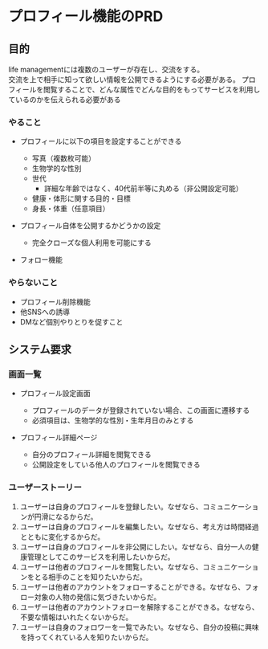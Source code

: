 # プロフィール機能のPRD

## 目的
life managementには複数のユーザーが存在し、交流をする。  
交流を上で相手に知って欲しい情報を公開できるようにする必要がある。
プロフィールを閲覧することで、どんな属性でどんな目的をもってサービスを利用しているのかを伝えられる必要がある

### やること
- プロフィールに以下の項目を設定することができる
  - 写真（複数枚可能）
  - 生物学的な性別
  - 世代
    - 詳細な年齢ではなく、40代前半等に丸める（非公開設定可能）
  - 健康・体形に関する目的・目標
  - 身長・体重（任意項目）

- プロフィール自体を公開するかどうかの設定
  - 完全クローズな個人利用を可能にする

- フォロー機能

### やらないこと
- プロフィール削除機能
- 他SNSへの誘導
- DMなど個別やりとりを促すこと

## システム要求

### 画面一覧
- プロフィール設定画面
  - プロフィールのデータが登録されていない場合、この画面に遷移する
  - 必須項目は、生物学的な性別・生年月日のみとする

- プロフィール詳細ページ
  - 自分のプロフィール詳細を閲覧できる
  - 公開設定をしている他人のプロフィールを閲覧できる

### ユーザーストーリー

1. ユーザーは自身のプロフィールを登録したい。なぜなら、コミュニケーションが円滑になるからだ。
2. ユーザーは自身のプロフィールを編集したい。なぜなら、考え方は時間経過とともに変化するからだ。
3. ユーザーは自身のプロフィールを非公開にしたい。なぜなら、自分一人の健康管理としてこのサービスを利用したいからだ。
4. ユーザーは他者のプロフィールを閲覧したい。なぜなら、コミュニケーションをとる相手のことを知りたいからだ。
5. ユーザーは他者のアカウントをフォローすることができる。なぜなら、フォロー対象の人物の発信に気づきたいからだ。
6. ユーザーは他者のアカウントフォローを解除することができる。なぜなら、不要な情報はいれたくないからだ。
7. ユーザーは自身のフォロワーを一覧でみたい。なぜなら、自分の投稿に興味を持ってくれている人を知りたいからだ。